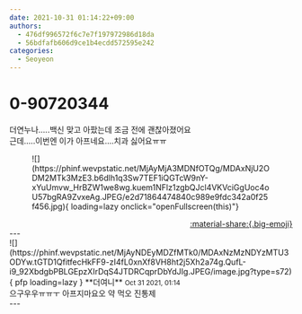 ```yaml
---
date: 2021-10-31 01:14:22+09:00
authors:
  - 476df996572f6c7e7f197972986d18da
  - 56bdfafb606d9ce1b4ecdd572595e242
categories:
  - Seoyeon
---
```


# 0-90720344

<div class="post-container" markdown="1">
<div class="content-container md-sidebar__scrollwrap" markdown="1">

더연누나.....백신 맞고 아팠는데 조금 전에 괜찮아졌어요<br>근데.....이번엔 이가 아프네요....치과 싫어요ㅠㅠ
<figure markdown="1">
![](https://phinf.wevpstatic.net/MjAyMjA3MDNfOTQg/MDAxNjU2ODM2MTk3MzE3.b6dlh1q3Sw7TEF1iQGTcW9nY-xYuUmvw_HrBZW1we8wg.kuem1NFlz1zgbQJcl4VKVciGgUoc4oU57bgRA9ZvxeAg.JPEG/e2d71864474840c989e9fdc342a0f25f456.jpg){ loading=lazy onclick="openFullscreen(this)"}
</figure>


</div>
</div>

<div style="text-align: right;" markdown="1">
<a href="https://weverse.io/fromis9/fanpost/0-90720344" style="text-align: right;">:material-share:{.big-emoji}</a>
</div>
---

<div class="comments-container md-sidebar__scrollwrap" markdown="1">
<div class="comment" markdown="1">
<div class='id-container' markdown="1">
![](https://phinf.wevpstatic.net/MjAyNDEyMDZfMTk0/MDAxNzMzNDYzMTU3ODYw.tGTD1QfitfecHkFF9-zI4fL0xnXf8VH8ht2j5Xh2a74g.QufL-i9_92XbdgbPBLGEpzXIrDqS4JTDRCqprDbYdJIg.JPEG/image.jpg?type=s72){ pfp loading=lazy }
**<span class="artist">더여니</span>** <small>Oct 31 2021, 01:14</small><br>
</div>
<div class='comment-body' markdown="1">
으구우우ㅠㅠㅜ 아프지마요오 약 먹오 진통제
</div>
</div>
</div>
---
